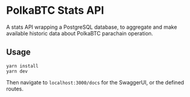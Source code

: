 PolkaBTC Stats API
====
A stats API wrapping a PostgreSQL database, to aggregate and make available historic data about PolkaBTC parachain operation.

Usage
---
```shell
yarn install
yarn dev
```
Then navigate to `localhost:3000/docs` for the SwaggerUI, or the defined routes.
